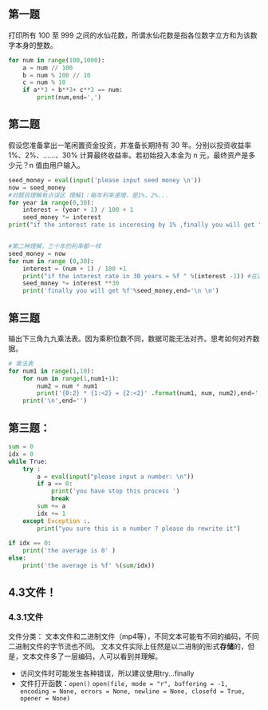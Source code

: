 ## 第一题
打印所有 100 至 999 之间的水仙花数，所谓水仙花数是指各位数字立方和为该数字本身的整数。
```python
for num in range(100,1000):
    a = num // 100
    b = num % 100 // 10
    c = num % 10 
    if a**3 + b**3+ c**3 == num:
        print(num,end=',')
```

## 第二题
假设您准备拿出一笔闲置资金投资，并准备长期持有 30 年。分别以投资收益率 1%、2%、……、30% 计算最终收益率。若初始投入本金为 n 元，最终资产是多少元？n 值由用户输入。
```python
seed_money = eval(input('please input seed money \n'))
now = seed_money
#对题目理解有点误区 理解1：每年利率递增，是1%，2%...
for year in range(0,30):
    interest = (year + 1) / 100 + 1 
    seed_money *= interest 
print("if the interest rate is inceresing by 1% ,finally you will get ",seed_money,", the total interest reate is ",seed_money / now -1,"\n \n")


#第二种理解，三十年的利率都一样
seed_money = now 
for num in range (0,30):
    interest = (num + 1) / 100 +1 
    print("if the interest rate in 30 years = %f " %(interest -1)) #在这种%%转义怎么报错呢..
    seed_money *= interest **30 
    print('finally you will get %f'%seed_money,end='\n \n')

```

## 第三题
输出下三角九九乘法表。因为乘积位数不同，数据可能无法对齐。思考如何对齐数据。
```python
# 乘法表
for num1 in range(1,10):
    for num in range(1,num1+1):
        num2 = num * num1
        print('{0:2} * {1:<2} = {2:<2}' .format(num1, num, num2),end='  ')
    print('\n',end='')
```

## 第三题：
```python
sum = 0
idx = 0
while True:
    try :
        a = eval(input("please input a number: \n")) 
        if a == 0:
            print('you have stop this process ')
            break
        sum += a
        idx += 1
    except Exception :.
        print("you sure this is a number ? please do rewrite it")
        
if idx == 0:
    print('the average is 0' )
else:
    print('the average is %f' %(sum/idx))
```
## 4.3文件！
### 4.3.1文件
文件分类：
文本文件和二进制文件（mp4等），不同文本可能有不同的编码，不同二进制文件的字节流也不同。
文本文件实际上任然是以二进制的形式**存储**的，但是，文本文件多了一层编码，人可以看到并理解。
- 访问文件时可能发生各种错误，所以建议使用try...finally
- 文件打开函数：```open()```
  ```open(file, mode = "r", buffering = -1, encoding = None, errors = None, newline = None, closefd = True, opener = None)```
